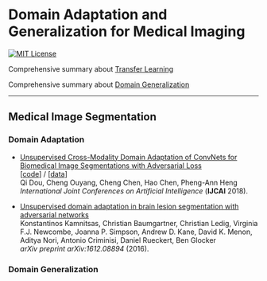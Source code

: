 # Domain Adaptation and Generalization for Medical Imaging

[![MIT License](https://img.shields.io/badge/license-MIT-green.svg)](https://opensource.org/licenses/MIT)

Comprehensive summary about [Transfer Learning](https://github.com/amber0309/Domain-generalization)

Comprehensive summary about [Domain Generalization](https://github.com/amber0309/Domain-generalization)

-----

## Medical Image Segmentation

### Domain Adaptation
- [Unsupervised Cross-Modality Domain Adaptation of ConvNets for Biomedical Image Segmentations with Adversarial Loss](https://arxiv.org/abs/1804.10916)  
[[code](https://github.com/carrenD/Medical-Cross-Modality-Domain-Adaptation)] / [[data](https://drive.google.com/file/d/1m9NSHirHx30S8jvN0kB-vkd7LL0oWCq3/view)]  
Qi Dou, Cheng Ouyang, Cheng Chen, Hao Chen, Pheng-Ann Heng
*International Joint Conferences on Artificial Intelligence* (**IJCAI** 2018).

- [Unsupervised domain adaptation in brain lesion segmentation with adversarial networks](https://arxiv.org/abs/1612.08894)  
Konstantinos Kamnitsas, Christian Baumgartner, Christian Ledig, Virginia F.J. Newcombe, Joanna P. Simpson, Andrew D. Kane, David K. Menon, Aditya Nori, Antonio Criminisi, Daniel Rueckert, Ben Glocker  
*arXiv preprint arXiv:1612.08894* (2016).  

### Domain Generalization